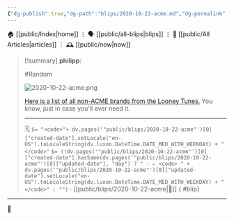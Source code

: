 ```yaml
---
{"dg-publish":true,"dg-path":"blips/2020-10-22-acme.md","dg-permalink":"2020/10/22/acme/","permalink":"/2020/10/22/acme/","title":"philipp @ 2020-10-22"}
---
```



<div class="transclusion internal-embed is-loaded"><div class="markdown-embed">




🏠 [[public/Index\|home]]  ⋮ 🗣️ [[public/all-blips\|blips]] ⋮  📝 [[public/All Articles\|articles]]  ⋮ 🕰️ [[public/now\|now]]


</div></div>


> [!summary] **philipp**:
>
> #Random
>
> ![2020-10-22-acme.png](/img/user/attachments/2020-10-22-acme.png)
>
> [Here is a list of all non-ACME brands from the Looney
> Tunes.](https://scifi.stackexchange.com/questions/204999/does-any-looney-tunes-character-ever-use-any-fictional-brand-name-product-that-i)
> You know, just in case you'll ever need it.
> - - -
>
> 🗓️ `$= "<code>"+ dv.pages('"public/blips/2020-10-22-acme"')[0]["created-date"].setLocale("en-US").toLocaleString(dv.luxon.DateTime.DATE_MED_WITH_WEEKDAY) + "</code>"` `$= (!dv.pages('"public/blips/2020-10-22-acme"')[0]["created-date"].hasSame(dv.pages('"public/blips/2020-10-22-acme"')[0]["updated-date"], "day") ? " · ✏️ <code> " + dv.pages('"public/blips/2020-10-22-acme"')[0]["updated-date"].setLocale("en-US").toLocaleString(dv.luxon.DateTime.DATE_MED_WITH_WEEKDAY) + "</code>" : "")`  · [[public/blips/2020-10-22-acme\|🔗]]
{ #blip}


- - -

 👾
